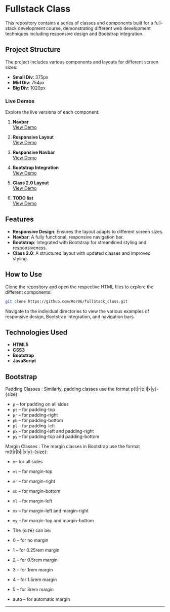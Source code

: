 # Fullstack Class

This repository contains a series of classes and components built for a full-stack development course, demonstrating different web development techniques including responsive design and Bootstrap integration.

## Project Structure

The project includes various components and layouts for different screen sizes:

- **Small Div**: 375px
- **Mid Div**: 754px
- **Big Div**: 1020px

### Live Demos
Explore the live versions of each component:

1. **Navbar**  
   [View Demo](https://ro706.github.io/fullStack_class/Nav_bar)

2. **Responsive Layout**  
   [View Demo](https://ro706.github.io/fullStack_class/responsive)

3. **Responsive Navbar**  
   [View Demo](https://ro706.github.io/fullStack_class/responsive_Nav_bar)

4. **Bootstrap Integration**  
   [View Demo](https://ro706.github.io/fullStack_class/bootstrap)

5. **Class 2.0 Layout**  
   [View Demo](https://ro706.github.io/fullStack_class/class2.0)

6. **TODO list** <br>
   [View Demo](https://ro706.github.io/fullStack_class/Todo)
   
## Features

- **Responsive Design**: Ensures the layout adapts to different screen sizes.
- **Navbar**: A fully functional, responsive navigation bar.
- **Bootstrap**: Integrated with Bootstrap for streamlined styling and responsiveness.
- **Class 2.0**: A structured layout with updated classes and improved styling.

## How to Use

Clone the repository and open the respective HTML files to explore the different components:

```bash
git clone https://github.com/Ro706/fullStack_class.git
```

Navigate to the individual directories to view the various examples of responsive design, Bootstrap integration, and navigation bars.

## Technologies Used

- **HTML5**
- **CSS3**
- **Bootstrap**
- **JavaScript**


## Bootstrap 
Padding Classes : Similarly, padding classes use the format p{t|r|b|l|x|y}-{size}:

- `p` – for padding on all sides
- `pt` – for padding-top
- `pr` – for padding-right
- `pb` – for padding-bottom
- `pl` – for padding-left
- `px` – for padding-left and padding-right
- `py` – for padding-top and padding-bottom

Margin Classes : The margin classes in Bootstrap use the format m{t|r|b|l|x|y}-{size}:
 
- `m`– for all sides
- `mt` – for margin-top
- `mr` – for margin-right
- `mb` – for margin-bottom
- `ml` – for margin-left
- `mx` – for margin-left and margin-right
- `my` – for margin-top and margin-bottom
- The {size} can be:

- 0 – for no margin
- 1 – for 0.25rem margin
- 2 – for 0.5rem margin
- 3 – for 1rem margin
- 4 – for 1.5rem margin
- 5 – for 3rem margin
- auto – for automatic margin
---
